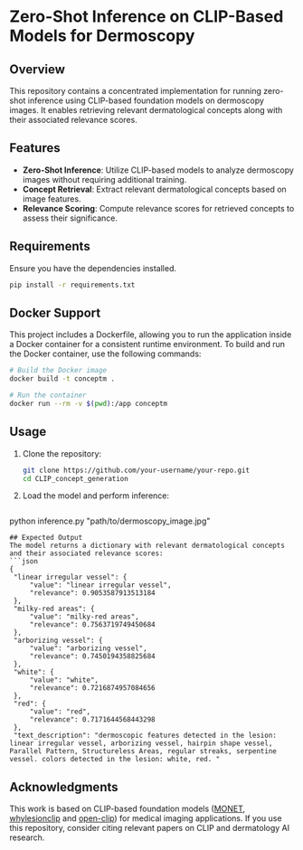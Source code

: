 # Zero-Shot Inference on CLIP-Based Models for Dermoscopy

## Overview
This repository contains a concentrated implementation for running zero-shot inference using CLIP-based foundation models on dermoscopy images. It enables retrieving relevant dermatological concepts along with their associated relevance scores.

## Features
- **Zero-Shot Inference**: Utilize CLIP-based models to analyze dermoscopy images without requiring additional training.
- **Concept Retrieval**: Extract relevant dermatological concepts based on image features.
- **Relevance Scoring**: Compute relevance scores for retrieved concepts to assess their significance.

## Requirements
Ensure you have the dependencies installed.
```bash
pip install -r requirements.txt
```
## Docker Support

This project includes a Dockerfile, allowing you to run the application inside a Docker container for a consistent runtime environment. To build and run the Docker container, use the following commands:
```bash
# Build the Docker image
docker build -t conceptm .

# Run the container
docker run --rm -v $(pwd):/app conceptm
```
## Usage
1. Clone the repository:
   ```bash
   git clone https://github.com/your-username/your-repo.git
   cd CLIP_concept_generation
   ```
2. Load the model and perform inference:
   ```python
 python inference.py "path/to/dermoscopy_image.jpg"
   ```
## Expected Output
The model returns a dictionary with relevant dermatological concepts and their associated relevance scores:
```json
{
    "linear irregular vessel": {
        "value": "linear irregular vessel",
        "relevance": 0.9053587913513184
    },
    "milky-red areas": {
        "value": "milky-red areas",
        "relevance": 0.7563719749450684
    },
    "arborizing vessel": {
        "value": "arborizing vessel",
        "relevance": 0.7450194358825684
    },
    "white": {
        "value": "white",
        "relevance": 0.7216874957084656
    },
    "red": {
        "value": "red",
        "relevance": 0.7171644568443298
    },
    "text_description": "dermoscopic features detected in the lesion: linear irregular vessel, arborizing vessel, hairpin shape vessel, Parallel Pattern, Structureless Areas, regular streaks, serpentine vessel. colors detected in the lesion: white, red. "

```

## Acknowledgments
This work is based on CLIP-based foundation models ([MONET](https://github.com/suinleelab/MONET), [whylesionclip](https://github.com/YueYANG1996/KnoBo)  and [open-clip](https://github.com/openai/CLIP)) for medical imaging applications. If you use this repository, consider citing relevant papers on CLIP and dermatology AI research.




